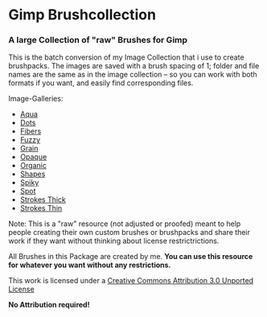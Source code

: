 # Gimp Brushcollection

### A **large** Collection of "raw" Brushes for Gimp

This is the batch conversion of my Image Collection that i use to create brushpacks. The images are saved with a brush spacing of 1; folder and file names are the same as in the image collection – so you can work with both formats if you want, and easily find corresponding files.

Image-Galleries:

- [Aqua](https://plus.google.com/photos/106923723656618758734/albums/5956474937579468881)
- [Dots](https://plus.google.com/photos/106923723656618758734/albums/5949778455253717233)
- [Fibers](https://plus.google.com/photos/106923723656618758734/albums/5949779849791017809)
- [Fuzzy](https://plus.google.com/photos/106923723656618758734/albums/5949781600486048257)
- [Grain](https://plus.google.com/photos/106923723656618758734/albums/5949782332669889857)
- [Opaque](https://plus.google.com/photos/106923723656618758734/albums/5949783172726857793)
- [Organic](https://plus.google.com/photos/106923723656618758734/albums/5949784111306075825)
- [Shapes](https://plus.google.com/photos/106923723656618758734/albums/5949784832086657473)
- [Spiky](https://plus.google.com/photos/106923723656618758734/albums/5949787596636518081)
- [Spot](https://plus.google.com/photos/106923723656618758734/albums/5949787941206066033)
- [Strokes Thick](https://plus.google.com/photos/106923723656618758734/albums/5949789536239595777)
- [Strokes Thin](https://plus.google.com/photos/106923723656618758734/albums/5949792891532680897)

Note: This is a "raw" resource (not adjusted or proofed) meant to help people creating their own custom brushes or brushpacks and share their work if they want without thinking about license restrictrictions. 

All Brushes in this Package are created by me. **You can use this resource for whatever you want without any restrictions.**

This work is licensed under a [Creative Commons Attribution 3.0 Unported License](http://creativecommons.org/licenses/by/3.0/)

**No Attribution required!**
